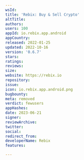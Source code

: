 ```yaml
---
wsId: 
title: 'Rebix: Buy & Sell Crypto'
altTitle: 
authors: 
users: 100
appId: io.rebix.app.android
appCountry: 
released: 2022-01-25
updated: 2022-10-16
version: '0.6.7'
stars: 
ratings: 
reviews: 
size: 
website: https://rebix.io
repository: 
issue: 
icon: io.rebix.app.android.png
bugbounty: 
meta: removed
verdict: fewusers
appHashes: 
date: 2023-06-21
signer: 
reviewArchive: 
twitter: 
social: 
redirect_from: 
developerName: Rebix
features: 

---
```


